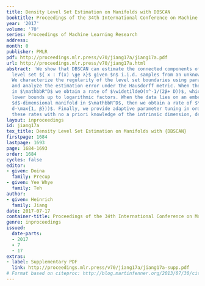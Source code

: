 ```yaml
---
title: Density Level Set Estimation on Manifolds with DBSCAN
booktitle: Proceedings of the 34th International Conference on Machine Learning
year: '2017'
volume: '70'
series: Proceedings of Machine Learning Research
address: 
month: 0
publisher: PMLR
pdf: http://proceedings.mlr.press/v70/jiang17a/jiang17a.pdf
url: http://proceedings.mlr.press/v70/jiang17a.html
abstract: 'We show that DBSCAN can estimate the connected components of the $λ$-density
  level set ${ x : f(x) \ge λ}$ given $n$ i.i.d. samples from an unknown density $f$.
  We characterize the regularity of the level set boundaries using parameter $β> 0$
  and analyze the estimation error under the Hausdorff metric. When the data lies
  in $\mathbbR^D$ we obtain a rate of $\widetildeO(n^-1/(2β+ D))$, which matches known
  lower bounds up to logarithmic factors. When the data lies on an embedded unknown
  $d$-dimensional manifold in $\mathbbR^D$, then we obtain a rate of $\widetildeO(n^-1/(2β+
  d⋅\max{1, β}))$. Finally, we provide adaptive parameter tuning in order to attain
  these rates with no a priori knowledge of the intrinsic dimension, density, or $β$.'
layout: inproceedings
id: jiang17a
tex_title: Density Level Set Estimation on Manifolds with {DBSCAN}
firstpage: 1684
lastpage: 1693
page: 1684-1693
order: 1684
cycles: false
editor:
- given: Doina
  family: Precup
- given: Yee Whye
  family: Teh
author:
- given: Heinrich
  family: Jiang
date: 2017-07-17
container-title: Proceedings of the 34th International Conference on Machine Learning
genre: inproceedings
issued:
  date-parts:
  - 2017
  - 7
  - 17
extras:
- label: Supplementary PDF
  link: http://proceedings.mlr.press/v70/jiang17a/jiang17a-supp.pdf
# Format based on citeproc: http://blog.martinfenner.org/2013/07/30/citeproc-yaml-for-bibliographies/
---
```

